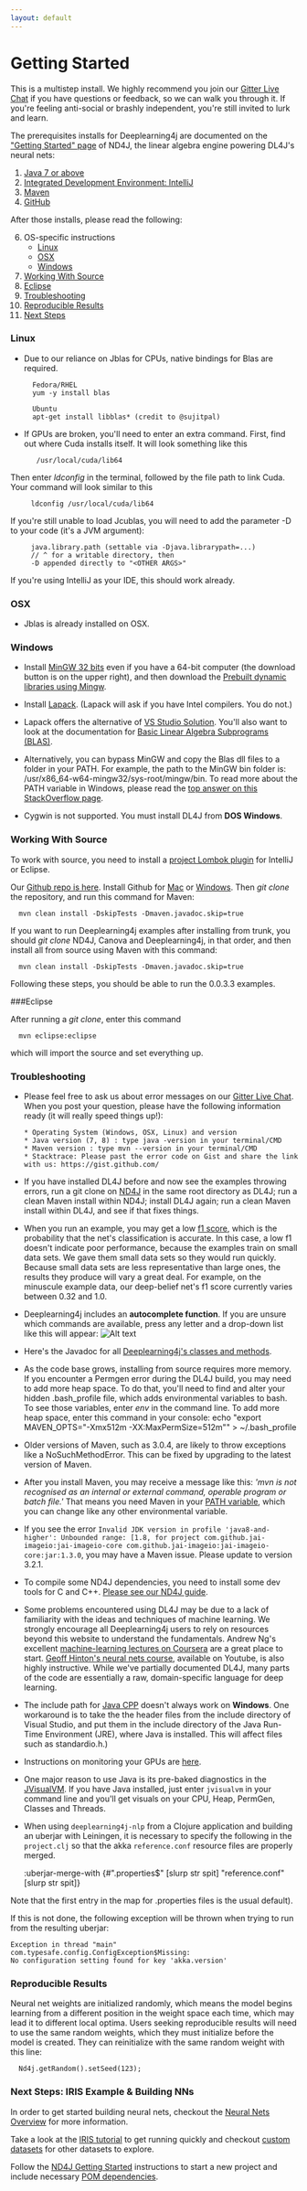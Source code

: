 ```yaml
---
layout: default
---
```


# Getting Started

This is a multistep install. We highly recommend you join our [Gitter Live Chat](https://gitter.im/deeplearning4j/deeplearning4j) if you have questions or feedback, so we can walk you through it. If you're feeling anti-social or brashly independent, you're still invited to lurk and learn. 

The prerequisites installs for Deeplearning4j are documented on the ["Getting Started" page](http://nd4j.org/getstarted.html) of ND4J, the linear algebra engine powering DL4J's neural nets:

1. [Java 7 or above](http://nd4j.org/getstarted.html#java) 
2. [Integrated Development Environment: IntelliJ](http://nd4j.org/getstarted.html#ide-for-java) 
3. [Maven](http://nd4j.org/getstarted.html#maven)
5. [GitHub](http://nd4j.org/getstarted.html#github)

After those installs, please read the following:

6. OS-specific instructions
    * <a href="#linux">Linux</a>
    * <a href="#osx">OSX</a>
    * <a href="#windows">Windows</a>
7. <a href="#source">Working With Source</a>
8. <a href="#eclipse">Eclipse</a>
9. <a href="#trouble">Troubleshooting</a>
10. <a href="#results">Reproducible Results</a>
11. <a href="#next">Next Steps</a>

### <a name="linux">Linux</a>

* Due to our reliance on Jblas for CPUs, native bindings for Blas are required.

        Fedora/RHEL
        yum -y install blas

        Ubuntu
        apt-get install libblas* (credit to @sujitpal)

* If GPUs are broken, you'll need to enter an extra command. First, find out where Cuda installs itself. It will look something like this

         /usr/local/cuda/lib64

Then enter *ldconfig* in the terminal, followed by the file path to link Cuda. Your command will look similar to this

         ldconfig /usr/local/cuda/lib64

If you're still unable to load Jcublas, you will need to add the parameter -D to your code (it's a JVM argument):

         java.library.path (settable via -Djava.librarypath=...) 
         // ^ for a writable directory, then 
         -D appended directly to "<OTHER ARGS>" 

If you're using IntelliJ as your IDE, this should work already. 

### <a name="osx">OSX</a>

* Jblas is already installed on OSX.  

### <a name="windows">Windows</a>

* Install [MinGW 32 bits](http://www.mingw.org/) even if you have a 64-bit computer (the download button is on the upper right), and then download the [Prebuilt dynamic libraries using Mingw](http://icl.cs.utk.edu/lapack-for-windows/lapack/#libraries_mingw). 

* Install [Lapack](http://icl.cs.utk.edu/lapack-for-windows/lapack/). (Lapack will ask if you have Intel compilers. You do not.)

* Lapack offers the alternative of [VS Studio Solution](http://icl.cs.utk.edu/lapack-for-windows/lapack/#lapacke). You'll also want to look at the documentation for [Basic Linear Algebra Subprograms (BLAS)](http://www.netlib.org/blas/). 

* Alternatively, you can bypass MinGW and copy the Blas dll files to a folder in your PATH. For example, the path to the MinGW bin folder is: /usr/x86_64-w64-mingw32/sys-root/mingw/bin. To read more about the PATH variable in Windows, please read the [top answer on this StackOverflow page](https://stackoverflow.com/questions/3402214/windows-7-maven-2-install). 

* Cygwin is not supported. You must install DL4J from **DOS Windows**.  

### <a name="source">Working With Source</a>

To work with source, you need to install a [project Lombok plugin](https://projectlombok.org/download.html) for IntelliJ or Eclipse.

Our [Github repo is here](https://github.com/deeplearning4j/deeplearning4j/). Install Github for [Mac](https://mac.github.com/) or [Windows](https://windows.github.com/). Then *git clone* the repository, and run this command for Maven:

      mvn clean install -DskipTests -Dmaven.javadoc.skip=true

If you want to run Deeplearning4j examples after installing from trunk, you should *git clone* ND4J, Canova and Deeplearning4j, in that order, and then install all from source using Maven with this command:

      mvn clean install -DskipTests -Dmaven.javadoc.skip=true

Following these steps, you should be able to run the 0.0.3.3 examples. 

###<a name="eclipse">Eclipse</a> 

After running a *git clone*, enter this command

      mvn eclipse:eclipse 
  
which will import the source and set everything up. 

### <a name="trouble">Troubleshooting</a>

* Please feel free to ask us about error messages on our [Gitter Live Chat](https://gitter.im/deeplearning4j/deeplearning4j). When you post your question, please have the following information ready (it will really speed things up!):

      * Operating System (Windows, OSX, Linux) and version 
      * Java version (7, 8) : type java -version in your terminal/CMD
      * Maven version : type mvn --version in your terminal/CMD
      * Stacktrace: Please past the error code on Gist and share the link with us: https://gist.github.com/
* If you have installed DL4J before and now see the examples throwing errors, run a git clone on [ND4J](http://nd4j.org/getstarted.html) in the same root directory as DL4J; run a clean Maven install within ND4J; install DL4J again; run a clean Maven install within DL4J, and see if that fixes things.
* When you run an example, you may get a low [f1 score](../glossary.html#f1), which is the probability that the net's classification is accurate. In this case, a low f1 doesn't indicate poor performance, because the examples train on small data sets. We gave them small data sets so they would run quickly. Because small data sets are less representative than large ones, the results they produce will vary a great deal. For example, on the minuscule example data, our deep-belief net's f1 score currently varies between 0.32 and 1.0. 
* Deeplearning4j includes an **autocomplete function**. If you are unsure which commands are available, press any letter and a drop-down list like this will appear:
![Alt text](../img/dl4j_autocomplete.png)
* Here's the Javadoc for all [Deeplearning4j's classes and methods](http://deeplearning4j.org/doc/).
* As the code base grows, installing from source requires more memory. If you encounter a Permgen error during the DL4J build, you may need to add more heap space. To do that, you'll need to find and alter your hidden .bash_profile file, which adds environmental variables to bash. To see those variables, enter *env* in the command line. To add more heap space, enter this command in your console:
      echo "export MAVEN_OPTS="-Xmx512m -XX:MaxPermSize=512m"" > ~/.bash_profile
* Older versions of Maven, such as 3.0.4, are likely to throw exceptions like a NoSuchMethodError. This can be fixed by upgrading to the latest version of Maven. 
* After you install Maven, you may receive a message like this: *'mvn is not recognised as an internal or external command, operable program or batch file.'* That means you need Maven in your [PATH variable](https://www.java.com/en/download/help/path.xml), which you can change like any other environmental variable.  
* If you see the error `Invalid JDK version in profile 'java8-and-higher': Unbounded range: [1.8, for project com.github.jai-imageio:jai-imageio-core com.github.jai-imageio:jai-imageio-core:jar:1.3.0`, you may have a Maven issue. Please update to version 3.2.1.
* To compile some ND4J dependencies, you need to install some dev tools for C and C++. [Please see our ND4J guide](http://nd4j.org/getstarted.html#devtools).
* Some problems encountered using DL4J may be due to a lack of familiarity with the ideas and techniques of machine learning. We strongly encourage all Deeplearning4j users to rely on resources beyond this website to understand the fundamentals. Andrew Ng's excellent [machine-learning lectures on Coursera](https://www.coursera.org/course/ml) are a great place to start. [Geoff Hinton's neural nets course](https://www.youtube.com/watch?v=S3bx8xKpdQE), available on Youtube, is also highly instructive. While we've partially documented DL4J, many parts of the code are essentially a raw, domain-specific language for deep learning.
* The include path for [Java CPP](https://github.com/bytedeco/javacpp) doesn't always work on **Windows**. One workaround is to take the the header files from the include directory of Visual Studio, and put them in the include directory of the Java Run-Time Environment (JRE), where Java is installed. This will affect files such as standardio.h.)
* Instructions on monitoring your GPUs are [here](http://nd4j.org/getstarted.html#gpu).
* One major reason to use Java is its pre-baked diagnostics in the [JVisualVM](https://docs.oracle.com/javase/8/docs/technotes/tools/unix/jvisualvm.html). If you have Java installed, just enter `jvisualvm` in your command line and you'll get visuals on your CPU, Heap, PermGen, Classes and Threads.
* When using `deeplearning4j-nlp` from a Clojure application and building an uberjar with Leiningen, it is necessary to specify the following in the `project.clj` so that the akka `reference.conf` resource files are properly merged.

    :uberjar-merge-with {#"\.properties$" [slurp str spit]
        "reference.conf" [slurp str spit]}

Note that the first entry in the map for .properties files is the usual default).

If this is not done, the following exception will be thrown when trying to run from the resulting uberjar:

    Exception in thread "main" com.typesafe.config.ConfigException$Missing: 
    No configuration setting found for key 'akka.version'

### <a name="results">Reproducible Results</a>

Neural net weights are initialized randomly, which means the model begins learning from a different position in the weight space each time, which may lead it to different local optima. Users seeking reproducible results will need to use the same random weights, which they must initialize before the model is created. They can reinitialize with the same random weight with this line:

      Nd4j.getRandom().setSeed(123);

### <a name="next">Next Steps: IRIS Example & Building NNs</a>

In order to get started building neural nets, checkout the [Neural Nets Overview](http://deeplearning4j.org/neuralnet-overview.html) for more information.

Take a look at the [IRIS tutorial](../iris-flower-dataset-tutorial.html) to get running quickly and checkout [custom datasets](../customdatasets.html) for other datasets to explore.

Follow the [ND4J Getting Started](http://nd4j.org/getstarted.html) instructions to start a new project and include necessary [POM dependencies](http://nd4j.org/dependencies.html). 
